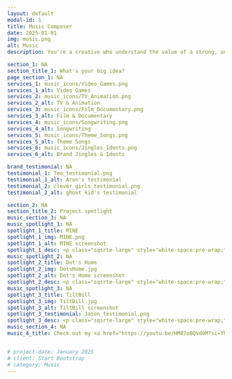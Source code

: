 ```yaml
---
layout: default
modal-id: 1
title: Music Composer
date: 2025-01-01
img: music.png
alt: Music
description: You're a creative who understand the value of a strong, unique soundtrack and the power it has to amplify a story from the screen into an immersive, soul-gripping experience. You believe music is not an afterthought or background filler but an essential fuel that drives the story forward. I can't wait to hear about your latest project because you know what I do is not just about making music—it's about inspiring new worlds.

section_1: NA
section_title_1: What's your big idea?
page_section_1: NA
services_1: music_icons/Video_Games.png
services_1_alt: Video Games
services_2: music_icons/TV_Animation.png
services_2_alt: TV & Animation
services_3: music_icons/Film_Documentary.png
services_3_alt: Film & Documentary
services_4: music_icons/Songwriting.png
services_4_alt: Songwriting
services_5: music_icons/Theme_Songs.png
services_5_alt: Theme Songs
services_6: music_icons/Jingles_Idents.png
services_6_alt: Brand Jingles & Idents

brand_testimonial: NA
testimonial_1: Teo_testimonial.png
testimonial_1_alt: Aron's testimonial
testimonial_2: clever_girls_testimonial.png
testimonial_2_alt: ghost kid's testimonial

section_2: NA
section_title_2: Project spotlight
music_section_3: NA
music_spotlight_1: NA
spotlight_1_title: MINE
spotlight_1_img: MINE.png
spotlight_1_alt: MINE screenshot
spotlight_1_desc: <p class="sqsrte-large" style="white-space:pre-wrap;"><em>When the sudden disappearance of water, their main life-source, threatens to upend a vibrant utopia, Blaze, an intrepid teen, must save their community before it’s too late. </em></p><p class="sqsrte-large" style="white-space:pre-wrap;">"<strong><a href="https://www.youtube.com/watch?v=v8BT2I5zfAM" target="_blank">MINE</a></strong> is an animated series that explores the difficult and worthwhile fight for the community you love. Created through a unique collaboration of artists, land and housing activists."</p><p class="sqsrte-large" style="white-space:pre-wrap;"><strong>MINE</strong> is a part of the <a href="https://risehomestories.com" target="_blank">Rise-Home Stories project</a>, a groundbreaking collaboration that aims to reimagine the past, present and future of our communities by transforming the stories we tell about them. In 2018, our group of multimedia storytellers and housing, land and racial justice advocates came together and began a unique co-creative process. We’ve created a suite of five multimedia narrative projects, including <strong>MINE</strong>, that speak to the power of abundance and collective action in the face of increasingly toxic narratives of scarcity and individualism while planting a long-term vision for a just future. <a href="https://risehomestories.com/mine/about/" target="_blank">Learn more.</a></p><p class="sqsrte-large" style="white-space:pre-wrap;">Supported by <a href="https://www.fordfoundation.org/">The Ford Foundation</a>, <a href="http://www.joluproductions.com/">JoLu Productions</a> and <a href="https://www.workingfilms.org/">Working Films</a>. 
music_spotlight_2: NA
spotlight_2_title: Dot's Home
spotlight_2_img: DotsHome.jpg
spotlight_2_alt: Dot's Home screenshot
spotlight_2_desc: <p class="sqsrte-large" style="white-space:pre-wrap;"><strong>Dot’s Home</strong>,<strong> </strong><em>a </em>new video game developed through the <a href="https://risehomestories.com/" target="_blank">Rise-Home Stories Project</a>, premiered at <a href="https://anywhere.indiecade.com/nominated-games/" target="_blank">IndieCade</a> on October 22nd and was nominated for the 2021 Impact Award. <strong>Dot’s Home</strong> follows a young Black woman in today’s Detroit, living in her grandmother’s beloved home. When she is forced to decide whether to stay or sell the house, she travels through time to relive key moments in her family’s history where race, place, and home collide in difficult choices. <strong>Dot’s Home</strong> is a 2020 Unity for Humanity Grant awardee. <a href="https://risehomestories.com/dots-home/" target="_blank">Learn more.</a></p><p class="sqsrte-large" style="white-space:pre-wrap;">Download <strong>Dot’s Home</strong> for free (PC/Mac &amp; mobile) on <a href="https://store.steampowered.com/app/1763520/Dots_Home/">STEAM</a>!</p>
music_spotlight_3: NA
spotlight_3_title: TiltBill
spotlight_3_img: TiltBill.jpg
spotlight_3_alt: TiltBill screenshot
spotlight_3_testimonial: Jason_testimonial.png
spotlight_3_desc: <p class="sqsrte-large" style="white-space:pre-wrap;">Check out <a href="https://apps.apple.com/us/app/id1524339087"><strong>TiltBill</strong></a>, a new game from <a href="https://web.archive.org/web/20220413112313/http://severe-studios.com/" target="_blank">Severe Studios</a> and enjoy its original soundtrack composed by yours truly.</p><p class="sqsrte-large" style="white-space:pre-wrap;">Tilt and tap your iPhone (or iPad) to explore and conquer the many challenging and beautiful levels of <strong>TiltBill</strong>™! Solve tricky puzzles, find hidden secrets, defeat dangerous foes, and confront Mr. Mustache himself to rescue the love of your life!</p>
music_section_4: NA
music_4_title: Check out my <a href="https://youtu.be/HM87oBQVd0M?si=YNPrcCilI8wE3Kvj" target="_blank"><strong>Game Music Reel</strong></a>


# project-date: January 2025
# client: Start Bootstrap
# category: Music
---
```

